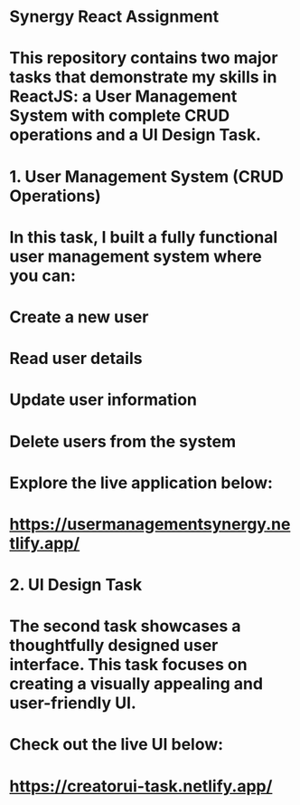 
# Synergy React Assignment
# This repository contains two major tasks that demonstrate my skills in ReactJS: a User Management System with complete CRUD operations and a UI Design Task.

# 1. User Management System (CRUD Operations)
# In this task, I built a fully functional user management system where you can:

# Create a new user
# Read user details
# Update user information
# Delete users from the system
# Explore the live application below: 
# https://usermanagementsynergy.netlify.app/

# 2. UI Design Task
# The second task showcases a thoughtfully designed user interface. This task focuses on creating a visually appealing and user-friendly UI.

# Check out the live UI below:
#  https://creatorui-task.netlify.app/